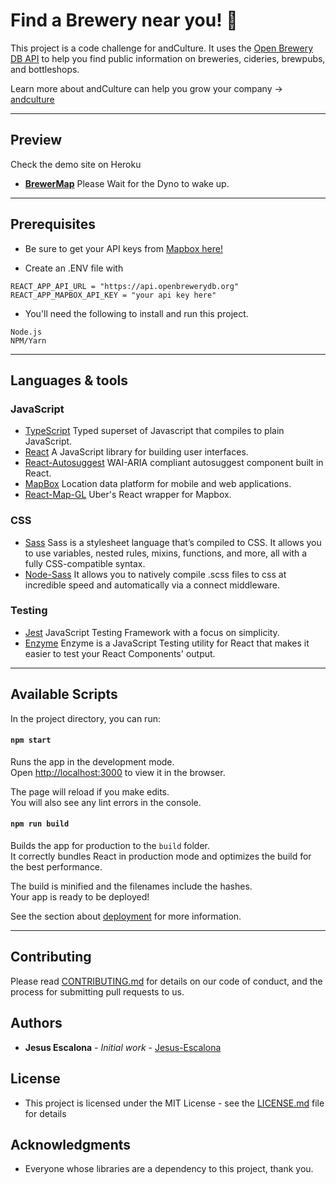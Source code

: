 # Find a Brewery near you! 🍻

This project is a code challenge for andCulture.
It uses the [Open Brewery DB API](https://www.openbrewerydb.org/) to help you find public information on breweries, cideries, brewpubs, and bottleshops.

Learn more about andCulture can help you grow your company -> [andculture](https://www.andculture.com/)

---

## Preview

Check the demo site on Heroku
- **[BrewerMap](https://brewermap.herokuapp.com)**
Please Wait for the Dyno to wake up.

---

## Prerequisites

* Be sure to get your API keys from [Mapbox here!](mapbox.com/signup)

* Create an .ENV file with
```
REACT_APP_API_URL = "https://api.openbrewerydb.org"
REACT_APP_MAPBOX_API_KEY = "your api key here"
```
* You'll need the following to install and run this project.
```
Node.js
NPM/Yarn
```

---

## Languages & tools

### JavaScript

- [TypeScript](https://www.typescriptlang.org/) Typed superset of Javascript that compiles to plain JavaScript.
- [React](http://facebook.github.io/react) A JavaScript library for building user interfaces.
- [React-Autosuggest](http://react-autosuggest.js.org/) WAI-ARIA compliant autosuggest component built in React.
- [MapBox](https://www.mapbox.com/) Location data platform for mobile and web applications.
- [React-Map-GL](https://uber.github.io/react-map-gl/#/) Uber's React wrapper for Mapbox.

### CSS

- [Sass](http://cssnext.putaindecode.io) Sass is a stylesheet language that’s compiled to CSS. It allows you to use variables, nested rules, mixins, functions, and more, all with a fully CSS-compatible syntax.
- [Node-Sass](https://github.com/sass/node-sass) It allows you to natively compile .scss files to css at incredible speed and automatically via a connect middleware.

### Testing

- [Jest](https://jestjs.io) JavaScript Testing Framework with a focus on simplicity.
- [Enzyme](https://airbnb.io/enzyme/) Enzyme is a JavaScript Testing utility for React that makes it easier to test your React Components' output.
---

## Available Scripts

In the project directory, you can run:

#### `npm start`

Runs the app in the development mode.<br>
Open [http://localhost:3000](http://localhost:3000) to view it in the browser.

The page will reload if you make edits.<br>
You will also see any lint errors in the console.


#### `npm run build`

Builds the app for production to the `build` folder.<br>
It correctly bundles React in production mode and optimizes the build for the best performance.

The build is minified and the filenames include the hashes.<br>
Your app is ready to be deployed!

See the section about [deployment](https://facebook.github.io/create-react-app/docs/deployment) for more information.

---

## Contributing

Please read [CONTRIBUTING.md](https://gist.github.com/Jesus-Escalona/da471afe14add7070b742a3d7a26a857) for details on our code of conduct, and the process for submitting pull requests to us.

## Authors

* **Jesus Escalona** - *Initial work* - [Jesus-Escalona](https://github.com/jesus-escalona)

## License

* This project is licensed under the MIT License - see the [LICENSE.md](LICENSE.md) file for details

## Acknowledgments

* Everyone whose libraries are a dependency to this project, thank you.
